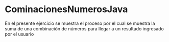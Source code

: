 # CominacionesNumerosJava
En el presente ejercicio se muestra el proceso por el cual se muestra la suma de una combinación de números para llegar a un resultado ingresado por el usuario
